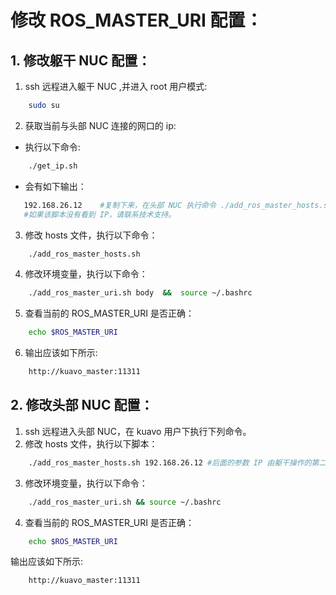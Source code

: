 # 修改 ROS_MASTER_URI 配置：

## 1. 修改躯干 NUC 配置：
1. ssh 远程进入躯干 NUC ,并进入 root 用户模式:
```bash
    sudo su
```
2. 获取当前与头部 NUC 连接的网口的 ip:
- 执行以下命令:
```bash
    ./get_ip.sh
```
- 会有如下输出：
```bash
   192.168.26.12    #复制下来，在头部 NUC 执行命令 ./add_ros_master_hosts.sh 时会用到
   #如果该脚本没有看到 IP，请联系技术支持。
```

3. 修改 hosts 文件，执行以下命令：
```bash
    ./add_ros_master_hosts.sh
```
4. 修改环境变量，执行以下命令：
```bash
    ./add_ros_master_uri.sh body  &&  source ~/.bashrc
```
5. 查看当前的 ROS_MASTER_URI 是否正确：
```bash
    echo $ROS_MASTER_URI
```
6. 输出应该如下所示:
``` bash
    http://kuavo_master:11311

```
## 2. 修改头部 NUC 配置：
1. ssh 远程进入头部 NUC，在 kuavo 用户下执行下列命令。
2. 修改 hosts 文件，执行以下脚本：
```bash
    ./add_ros_master_hosts.sh 192.168.26.12 #后面的参数 IP 由躯干操作的第二步获取。
```

3. 修改环境变量，执行以下命令：
```bash
    ./add_ros_master_uri.sh && source ~/.bashrc 
```

4. 查看当前的 ROS_MASTER_URI 是否正确：
```bash
    echo $ROS_MASTER_URI
```
输出应该如下所示:
``` bash
    http://kuavo_master:11311

```
